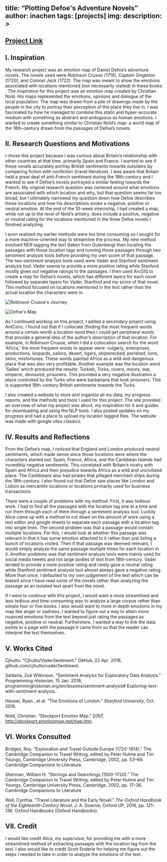 title: “Plotting Defoe's Adventure Novels”
author: inachen
tags: [projects]
img: 
description: > 
---

[Project Link](https://sites.google.com/site/endprojectmap/)
---

## I. Inspiration
My research project was an emotion map of Daniel Defoe’s adventure novels. The novels used were *Robinson Crusoe (1719), Captain Singleton (1720)*, and *Colonel Jack (1722).* The map was meant to show the emotions associated with locations mentioned (not necessarily visited) in these books . The inspiration for this project was an emotion map created by Christian Nold. His maps represented the emotions, opinions and dialogue of the local population. The map was drawn from a pile of drawings made by the people in the city to portray their perception of the place they live in. I was fascinated by how he managed to combine this static and hyper-accurate medium with something as abstract and ambiguous as human emotions. I wanted to create something similar to Christian Nold’s map: a world map of the 18th-century drawn from the passages of Defoe’s novels.

## II. Research Questions and Motivations
I chose this project because I was curious about Britain’s relationship with other countries at that time, primarily Spain and France. I wanted to see if these novels accurately portray British sentiments towards outsiders by comparing fiction with nonfiction (travel literature). I was aware that Britain held a great deal of  anti-French sentiment during the 18th-century and I wanted to see if Defoe’s novels portrayed a similar feeling towards the French. My original research question was centered around what emotions are associated with which location and why, but that question seems far too broad, but I ultimately narrowed my question down how Defoe describes these locations and how his descriptions evoke a negative, positive or neutral emotion. At the end of the 10-week internship, I had created a map, while not up to the level of Nold’s artistry, does include a positive, negative or neutral rating for the locations mentioned in the three Defoe novels I finished analyzing. 

I soon realized my earlier methods were too time consuming so I sought for a more machine-oriented way to streamline the process. My new method involved NER tagging the text (taken from Gutenberg) then locating the passages with those location tags and running those passages through two sentiment analysis tools before providing my own score of that passage. The two sentiment analysis tools used were Vader and Stanford sentiment analysis tool. Vader seems to provide a more positive rating while Stanford mostly gives out negative ratings to the passages. I then used ArcGIS to create a map for Defoe’s novels, which has different layers for each novel followed by separate layers for Vader, Stanford and my score of that novel. This method focused on locations mentioned in the text rather than the actual location the characters were in. 

![Robinson Crusoe's Journey](https://www.dropbox.com/s/1d7ie622dhw16jv/Cruesoe_Map.png?dl=1)


![Defoe's Map](https://www.dropbox.com/s/c5ea4ns4fgtrgyl/Defoe_Map.png?dl=1)

As I continued working on this project, I added a secondary project using AntConc. I found out that if I collocate (finding the most frequent words around a certain word) a location word then I could get peripheral words that provide a general idea of the author’s description of that location. For example, in Robinson Crusoe, when I did a collocation search for the word  ‘Africa,’ the most frequent words to appear were: vulgarly, enterprises, productions, leopards, sailors, desert, tigers, shipwrecked, perished, lions, skins, misfortunes. These words painted Africa as a wild and dangerous place that was also very profitable. Another example was the location word ‘Sallee’ which produced the results: Turkish, Turks, rovers, moors, war, emperor, devoured, prisoners. This provided a very negative illustration a place controlled by the Turks who were barbarians that took prisoners. This is supported 18th-century British sentiments towards the Turks. 

I also created a website to store and organize all my data, my progress reports, and the methods and tools I used for this project. The site provided an overview of what my project was about, my inspiration for it and guides for downloading and using the NLP tools. I also posted updates on my progress and had a place to upload my location tagged files. The website was made with google sites classics. 

## IV. Results and Reflections
From the Defoe’s map, I noticed that England and London produced neutral sentiments, which made sense since those locations were where the characters started out. Spain, France, Africa, and the Caribbean Islands had incredibly negative sentiments. This correlated with Britain’s rivalry with Spain and Africa and their prejudice towards Africa as a wild and uncivilized place. The Caribbeans also had pirates that pillaged merchant ships during the  18th-century. I also found out that Defoe saw places like London and Lisbon as mercantile locations or locations primarily used for business transactions.  

There were a couple of problems with my method. First, it was tedious work. I had to find all the passages with the location tag one at a time and run them through each of them through a sentiment analysis tool. Luckily Alice came up with a method to cut down on the amount of work using a text editor and google sheets to separate each passage with a location tag into single lines. The second problem was that a passage would contain multiple locations. For this, I would look at whether this passage was relevant in that it has some emotion attached to it rather than just listing a bunch of locations visited. Then if that passage was deemed relevant, I would simply analyze the same passage multiple times for each location in it. Another problems was that sentiment analysis tools were mainly used for social media tweets and not large bodies of text from 18th-century. Vader tended to provide a more positive rating and rarely gave a neutral rating while Stanford sentiment analysis tool almost always gave a negative rating. More than once, I defaulted to my own judgement of the text which can be biased since I have read some of the novels rather than analyzing the passage as an isolated text apart from the novel. 

If I were to continue with this project, I would want a more streamlined and less tedious and time-consuming way to analyze a large corpus rather than simple four or five books. I also would want to more in depth emotions in my map like anger or sadness. I wanted to figure out a way to attain more nuanced emotions from the text beyond just rating the passages as negative, positive or neutral. Furthermore, I wanted a way to link the data points to a page with the passage it came from so that the reader can interpret the text themselves. 

## V. Works Cited
Cjhutto. “Cjhutto/VaderSentiment.” *GitHub*, 22 Apr. 2018, github.com/cjhutto/vaderSentiment.

Saldaña, Zoë Wilkinson. “Sentiment Analysis for Exploratory Data Analysis.” *Programming Historian*, 15 Jan. 2018, programminghistorian.org/en/lessons/sentiment-analysis#
Exploring-text-with-sentiment-analysis.

Heuser, Ryan., et al. “The Emotions of London.” *Stanford University*, Oct. 2016.

Nold, Christian. “Stockport Emotion Map.” 2007, http://stockport.emotionmap.net/map.htm.

## VI. Works Consulted
Bridges, Roy. “Exploration and Travel Outside Europe (1720-1914).” The Cambridge Companion to Travel Writing, edited by Peter Hulme and Tim Youngs, Cambridge University Press, Cambridge, 2002, pp. 53–69. Cambridge Companions to Literature.

Sherman, William H. “Stirrings and Searchings (1500-1720).” The Cambridge Companion to Travel Writing, edited by Peter Hulme and Tim Youngs, Cambridge University Press, Cambridge, 2002, pp. 17–36. Cambridge Companions to Literature

Wall, Cynthia. "Travel Literature and the Early Novel." *The Oxford Handbook of the Eighteenth-Century Novel*, J. A. Downie, Oxford UP, 2016, pp. 121-136. Oxford Handbooks (Oxford Handbooks). 

## VII. Credit
I would like credit Alice, my supervisor, for providing me with a more streamlined method of extracting passages with the location tag from the text. I also would like to credit Scott Enderle for helping me figure out the steps I needed to take in order to analyze the emotions of the text. 









